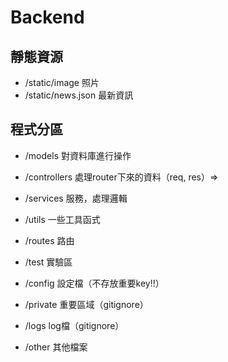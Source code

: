 # Backend
## 靜態資源 
- /static/image 照片
- /static/news.json 最新資訊

## 程式分區
- /models 對資料庫進行操作
- /controllers 處理router下來的資料（req, res）=> 
- /services 服務，處理邏輯

- /utils 一些工具函式
- /routes 路由
- /test 實驗區
- /config 設定檔（不存放重要key!!）
- /private 重要區域（gitignore）
- /logs log檔（gitignore）

- /other 其他檔案
